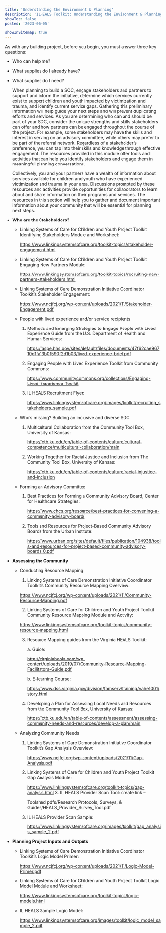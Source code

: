 ```yaml
---
title: 'Understanding the Environment & Planning'
description: 'ILHEALS Toolkit: Understanding the Environment & Planning.'
showToc: false
posted: '2023-06-05'

showInSitemap: true
---
```


As with any building project, before you begin, you must answer three key questions:

- Who can help me?

- What supplies do I already have?

- What supplies do I need?

  When planning to build a SOC, engage stakeholders and partners to support and inform the initiative, determine which services currently exist to support children and youth impacted by victimization and trauma, and identify current service gaps. Gathering this preliminary information will help guide your next steps and will prevent duplicating efforts and services.
  As you are determining who can and should be part of your SOC, consider the unique strengths and skills stakeholders can offer and how partners can be engaged throughout the course of the project. For example, some stakeholders may have the skills and interest in serving on an advisory committee, while others may prefer to be part of the referral network. Regardless of a stakeholder’s preference, you can tap into their skills and knowledge through effective engagement. The resources provided in this module offer tools and activities that can help you identify stakeholders and engage them in meaningful planning conversations.

  Collectively, you and your partners have a wealth of information about services available for children and youth who have experienced victimization and trauma in your area. Discussions prompted by these resources and activities provide opportunities for collaborators to learn about and share information on their programs and services. The resources in this section will help you to gather and document important information about your community that will be essential for planning next steps.

- **Who are the Stakeholders?**

  - Linking Systems of Care for Children and Youth Project Toolkit Identifying Stakeholders Module and Worksheet:

    https://www.linkingsystemsofcare.org/toolkit-topics/stakeholder-engagement.html

  - Linking Systems of Care for Children and Youth Project Toolkit Engaging New Partners Module:

    https://www.linkingsystemsofcare.org/toolkit-topics/recruiting-new-partners-stakeholders.html

  - Linking Systems of Care Demonstration Initiative Coordinator Toolkit’s Stakeholder Engagement:

    https://www.ncjfcj.org/wp-content/uploads/2021/11/Stakeholder-Engagement.pdf

  - People with lived experience and/or service recipients

    1. Methods and Emerging Strategies to Engage People with Lived Experience Guide from the U.S. Department of Health and Human Services:

       https://aspe.hhs.gov/sites/default/files/documents/47f62cae96710d1fa13b0f590f2d1b03/lived-experience-brief.pdf

    2. Engaging People with Lived Experience Toolkit from Community Commons:

       https://www.communitycommons.org/collections/Engaging-Lived-Experience-Toolkit

    3. IL HEALS Recruitment Flyer:

       https://www.linkingsystemsofcare.org/images/toolkit/recruiting_stakeholders_sample.pdf

  - Who’s missing? Building an inclusive and diverse SOC

    1. Multicultural Collaboration from the Community Tool Box, University of Kansas:

       https://ctb.ku.edu/en/table-of-contents/culture/cultural-competence/multicultural-collaboration/main

    2. Working Together for Racial Justice and Inclusion from The Community Tool Box, University of Kansas:

       https://ctb.ku.edu/en/table-of-contents/culture/racial-injustice-and-inclusion

  - Forming an Advisory Committee

    1. Best Practices for Forming a Community Advisory Board, Center for Healthcare Strategies:

       https://www.chcs.org/resource/best-practices-for-convening-a-community-advisory-board/

    2. Tools and Resources for Project-Based Community Advisory Boards from the Urban Institute:

       https://www.urban.org/sites/default/files/publication/104938/tools-and-resources-for-project-based-community-advisory-boards_0.pdf

- **Assessing the Community**

  - Conducting Resource Mapping

    1. Linking Systems of Care Demonstration Initiative Coordinator Toolkit’s Community Resource Mapping Overview:

    https://www.ncjfcj.org/wp-content/uploads/2021/11/Community-Resource-Mapping.pdf

    2. Linking Systems of Care for Children and Youth Project Toolkit Community Resource Mapping Module and Activity:

    https://www.linkingsystemsofcare.org/toolkit-topics/community-resource-mapping.html

    3. Resource Mapping guides from the Virginia HEALS Toolkit:

       a. Guide:

       http://virginiaheals.com/wp-content/uploads/2019/07/Community-Resource-Mapping-Facilitators-Guide.pdf

       b. E-learning Course:

       https://www.dss.virginia.gov/division/famserv/training/vahe1001/story.html

    4. Developing a Plan for Assessing Local Needs and Resources from the Community Tool Box, University of Kansas:

       https://ctb.ku.edu/en/table-of-contents/assessment/assessing-community-needs-and-resources/develop-a-plan/main

  - Analyzing Community Needs

    1. Linking Systems of Care Demonstration Initiative Coordinator Toolkit’s Gap Analysis Overview:

       https://www.ncjfcj.org/wp-content/uploads/2021/11/Gap-Analysis.pdf

    2. Linking Systems of Care for Children and Youth Project Toolkit Gap Analysis Module:

       https://www.linkingsystemsofcare.org/toolkit-topics/gap-analysis.html 3. IL HEALS Provider Scan Tool: create link –

       Toolshed pdfs/Research Protocols, Surveys, & Guides/HEALS_Provider_Survey_Tool.pdf

    3. IL HEALS Provider Scan Sample:

       https://www.linkingsystemsofcare.org/images/toolkit/gap_analysis_sample_2.pdf

- **Planning Project Inputs and Outputs**

  - Linking Systems of Care Demonstration Initiative Coordinator Toolkit’s Logic Model Primer:

    https://www.ncjfcj.org/wp-content/uploads/2021/11/Logic-Model-Primer.pdf

  - Linking Systems of Care for Children and Youth Project Toolkit Logic Model Module and Worksheet:

    https://www.linkingsystemsofcare.org/toolkit-topics/logic-models.html

  - IL HEALS Sample Logic Model:

    https://www.linkingsystemsofcare.org/images/toolkit/logic_model_sample_2.pdf
